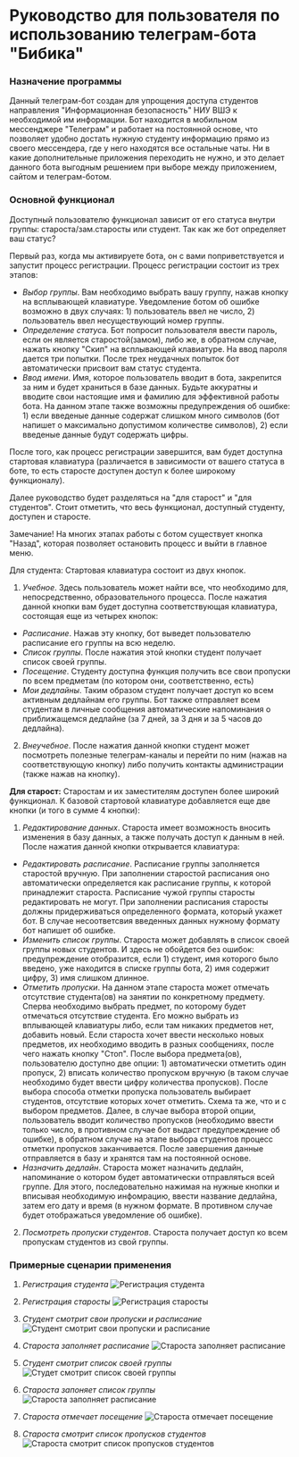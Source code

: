# Руководство для пользователя по использованию телеграм-бота "Бибика"
### Назначение программы
Данный телеграм-бот создан для упрощения доступа студентов направления "Информационная безопасность" НИУ ВШЭ к необходимой им информации. Бот находится в мобильном мессенджере "Телеграм" и работает на постоянной основе, что позволяет удобно достать нужную студенту информацию прямо из своего мессендера, где у него находятся все остальные чаты. Ни в какие дополнительные приложения переходить не нужно, и это делает данного бота выгодным решением при выборе между приложением, сайтом и телеграм-ботом.

### Основной функционал
Доступный пользователю функционал зависит от его статуса внутри группы: староста/зам.старосты или студент.
Так как же бот определяет ваш статус?

Первый раз, когда мы активируете бота, он с вами поприветствуется и запустит процесс регистрации. Процесс регистрации состоит из трех этапов:
- *Выбор группы*. Вам необходимо выбрать вашу группу, нажав кнопку на всплывающей клавиатуре. Уведомление ботом об ошибке возможно в двух случаях: 1) пользователь ввел не число, 2) пользователь ввел несуществующий номер группы.
- *Определение статус*а. Бот попросит пользователя ввести пароль, если он является старостой(замом), либо же, в обратном случае, нажать кнопку "Скип" на всплывающей клавиатуре. На ввод пароля дается три попытки. После трех неудачных попыток бот автоматически присвоит вам статус студента.
- *Ввод имени*. Имя, которое пользователь вводит в бота, закрепится за ним и будет храниться в базе данных. Будьте аккуратны и вводите свои настоящие имя и фамилию для эффективной работы бота.
  На данном этапе также возможны предупреждения об ошибке: 1) если введеные данные содержат слишком много символов (бот напишет о максимально допустимом количестве символов), 2) если введеные данные будут содержать цифры.

После того, как процесс регистрации завершится, вам будет доступна стартовая клавиатура (различается в зависимости от вашего статуса в боте, то есть старосте доступен доступ к более широкому функционалу).

Далее руководство будет разделяться на "для старост" и "для студентов". Стоит отметить, что весь функционал, доступный студенту, доступен и старосте.

Замечание! На многих этапах работы с ботом существует кнопка "Назад", которая позволяет остановить процесс и выйти в главное меню.

Для студента:
Стартовая клавиатура состоит из двух кнопок.
1. *Учебное*. Здесь пользователь может найти все, что необходимо для, непосредственно, образовательного процесса. После нажатия данной кнопки вам будет доступна соответствующая клавиатура, состоящая еще из четырех кнопок:
  - *Расписание*. Нажав эту кнопку, бот выведет пользователю расписание его группы на всю неделю.
  - *Список группы*. После нажатия этой кнопки студент получает список своей группы.
  - *Посещение*. Студенту доступна функция получить все свои пропуски по всем предметам (по котором они, соответственно, есть)
  - *Мои дедлайны*. Таким образом студент получает доступ ко всем активным дедлайнам его группы.
  Бот также отправляет всем студентам в личные сообщения автоматические напоминания о приближащемся дедлайне (за 7 дней, за 3 дня и за 5 часов до дедлайна).

2. *Внеучебное*. После нажатия данной кнопки студент может посмотреть полезные телеграм-каналы и перейти по ним (нажав на соответствующую кнопку) либо получить контакты администрации (также нажав на кнопку).


**Для старост:**
Старостам и их заместителям доступен более широкий функционал. К базовой стартовой клавиатуре добавляется еще две кнопки (и того в сумме 4 кнопки):
1. *Редактирование данных*. Староста имеет возможность вносить изменения в базу данных, а также получать доступ к данным в ней. После нажатия данной кнопки открывается клавиатура:
  - *Редактировать расписание*. Расписание группы заполняется старостой вручную. При заполнении старостой расписания оно автоматически определяется как расписание группы, к которой принадлежит староста. Расписание чужой группы старосты редактировать не могут. При заполнении расписания старосты должны придерживаться определенного формата, который укажет бот. В случае несоответсвия введенных данных нужному формату бот напишет об ошибке.
  - *Изменить список группы*. Староста может добавлять в список своей группы новых студентов. И здесь не обойдется без ошибок: предупреждение отобразится, если 1) студент, имя которого было введено, уже находится в списке группы бота, 2) имя содержит цифру, 3) имя слишком длинное.
  - *Отметить пропуски*. На данном этапе староста может отмечать отсутствие студента(ов) на занятии по конкретному предмету. Сперва необходимо выбрать предмет, по которому будет отмечаться отсутствие студента. Его можно выбрать из вплывающей клавиатуры либо, если там никаких предметов нет, добавить новый. Если староста хочет ввести несколько новых предметов, их необходимо вводить в разных сообщениях, после чего нажать кнопку "Стоп". После выбора предмета(ов), пользователю доступно две опции: 1) автоматически отметить один пропуск, 2) вписать количество пропуском вручную (в таком случае необходимо будет ввести цифру количества пропусков). После выбора способа отметки пропуска пользователь выбирает студентов, отсутствие которых хочет отметить. Схема та же, что и с выбором предметов. Далее, в случае выбора второй опции, пользователь вводит количество пропусков (необходимо ввести только число, в противном случае бот выдаст предупреждение об ошибке), в обратном случае на этапе выбора студентов процесс отметки пропусков заканчивается. После завершения данные отправляется в базу и хранятся там на постоянной основе. 
 - *Назначить дедлайн*. Староста может назначить дедлайн, напоминание о котором будет автоматически отправляться всей группе. Для этого, последовательно нажимая на нужные кнопки и вписывая необходимую инфомрацию, ввести название дедлайна, затем его дату и время (в нужном формате. В противном случае будет отображаться уведомление об ошибке).

2. *Посмотреть пропуски студентов*. Староста получает доступ ко всем пропускам студентов из свой группы.


### Примерные сценарии применения
1. *Регистрация студента*
![Регистрация студента](/photos/регистрация%20студента.png)

2. *Регистрация старосты*
![Регистрация старосты](/photos/регистрация%20старосты.png)

3. *Студент смотрит свои пропуски и расписание*
![Студент смотрит свои пропуски и расписание](/photos/пропуски%20и%20расписание%20студент.png)

4. *Староста заполняет расписание*
![Староста заполняет расписание](/photos/расписание%20староста.png)

5. *Студент смотрит список своей группы*
![Студет смотрит список своей группы](/photos/список%20группы%20студент.png)

6. *Староста запоняет список группы*
![Староста заполняет расписание](/photos/список%20группы%20староста.png)

7. *Староста отмечает посещение*
![Староста отмечает посещение](/photos/посещение%20староста.png)

8. *Староста смотрит список пропусков студентов*
![Староста смотрит список пропусков студентов](/photos/пропуски%20староста.png)